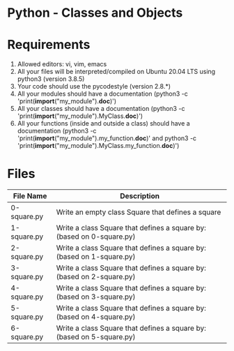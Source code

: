 # Python - Classes and Objects

# Requirements
1. Allowed editors: vi, vim, emacs
2. All your files will be interpreted/compiled on Ubuntu 20.04 LTS using python3 (version 3.8.5)
3. Your code should use the pycodestyle (version 2.8.\*)
4. All your modules should have a documentation (python3 -c 'print(__import__("my_module").__doc__)')
5. All your classes should have a documentation (python3 -c 'print(__import__("my_module").MyClass.__doc__)')
6. All your functions (inside and outside a class) should have a documentation (python3 -c 'print(__import__("my_module").my_function.__doc__)' and python3 -c 'print(__import__("my_module").MyClass.my_function.__doc__)')

# Files 
| File Name | Description |
|-----------| ------------|
| 0-square.py | Write an empty class Square that defines a square |
| 1-square.py | Write a class Square that defines a square by: (based on 0-square.py) |
| 2-square.py | Write a class Square that defines a square by: (based on 1-square.py) |
| 3-square.py | Write a class Square that defines a square by: (based on 2-square.py) |
| 4-square.py | Write a class Square that defines a square by: (based on 3-square.py) |
| 5-square.py | Write a class Square that defines a square by: (based on 4-square.py) |
| 6-square.py | Write a class Square that defines a square by: (based on 5-square.py) |
